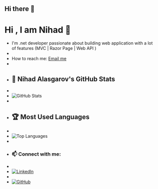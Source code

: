 ## Hi there 👋

# Hi , I am Nihad 👋 


- I'm .net developer passionate about building web application with a lot of features (MVC | Razor Page |  Web API )
-
- How to reach me: [Email me](mailto:nihadelesgerov0@gmail.com)
-
- ## 🚀 Nihad Alasgarov's GitHub Stats
-
-   ![GitHub Stats](https://github-readme-stats.vercel.app/api?username=nihadelesgerov&show_icons=true&theme=dark)
-
- ## 🏆 Most Used Languages
-
- ![Top Languages](https://github-readme-stats.vercel.app/api/top-langs/?username=nihadelesgerov&layout=compact&theme=dark)
-
- ### 📫 Connect with me:
- 
- [![LinkedIn](https://img.shields.io/badge/LinkedIn-0077B5?style=for-the-badge&logo=linkedin&logoColor=white)](https://www.linkedin.com/in/nihad-alasgarov-a8586a341/)
-
- [![GitHub](https://img.shields.io/badge/GitHub-100000?style=for-the-badge&logo=github&logoColor=white)](https://github.com/nihadelesgerov)
